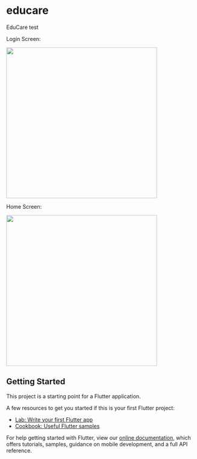 # educare

EduCare test

Login Screen:


<img src="https://user-images.githubusercontent.com/61827071/129493911-0b250575-cb7d-4007-9e94-f5f3fea13630.png" width="400" >



Home Screen:


<img src="https://user-images.githubusercontent.com/61827071/129493922-19dcb3eb-a449-44b4-91c5-04b52d3f3aaf.png" width="400" >


## Getting Started

This project is a starting point for a Flutter application.

A few resources to get you started if this is your first Flutter project:

- [Lab: Write your first Flutter app](https://flutter.dev/docs/get-started/codelab)
- [Cookbook: Useful Flutter samples](https://flutter.dev/docs/cookbook)

For help getting started with Flutter, view our
[online documentation](https://flutter.dev/docs), which offers tutorials,
samples, guidance on mobile development, and a full API reference.
